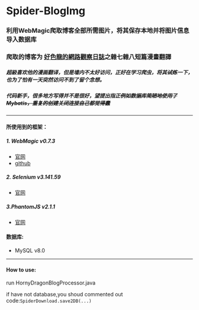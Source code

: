 # Spider-BlogImg
### 利用WebMagic爬取博客全部所需图片，将其保存本地并将图片信息导入数据库
### 爬取的博客为 [好色龍的網路觀察日誌](https://hornydragon.blogspot.com/)之雜七雜八短篇漫畫翻譯

##### *超級喜欢他的漫画翻译，但是墙内不太好访问，正好在学习爬虫，将其~~试炼~~一下，也为了怕有一天突然访问不到了留个念想。*
##### 代码新手，很多地方写得并不是很好，望提出指正~~例如数据库简陋地使用了Mybatis，重复的创建关闭连接自己都觉得蠢~~
---
#### 所使用到的框架：
##### 1. WebMagic v0.7.3
+ [官网](http://webmagic.io/)
+ [github](https://github.com/code4craft/webmagic)
##### 2. Selenium v3.141.59
+ [官网](https://www.seleniumhq.org)
##### 3.PhantomJS v2.1.1
+ [官网](http://phantomjs.org/)

#### 数据库:
+ MySQL v8.0
---
#### How to use:<br>
run HornyDragonBlogProcessor.java

if have not database,you shoud commented out code:`SpiderDownload.save2DB(...)`

